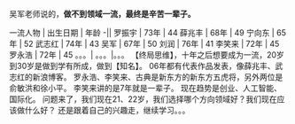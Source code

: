 吴军老师说的，**做不到领域一流，最终是辛苦一辈子。**

一流人物 | 出生日期 | 年龄
-|| 
罗振宇 | 73年 | 44
薛兆丰 | 68年 | 49
宁向东 | 65年 | 52
武志红 | 74年 | 43
吴军 | 67年 | 50
刘润 | 76年 | 41
李笑来 | 72年 | 45
罗永浩 | 72年 | 45
。。。| 。。。|。。。
【终局思维】，十年之后想要成为一流，20岁到30岁是做到学有所成，做到【知名】。
06年都有代表作品发表，像薛兆丰、武志红的新浪博客。
罗永浩、李笑来、古典是新东方的新东方五虎将，另外两位是俞敏洪和徐小平。
李笑来讲的是7年就是一辈子。
现在趋势是创业、人工智能、国际化。
问题来了，我们现在21、22岁，我们选择哪个方向领域好？我们现在应该做什么好？
还是跟着自己的兴趣走，继续学习。。。
